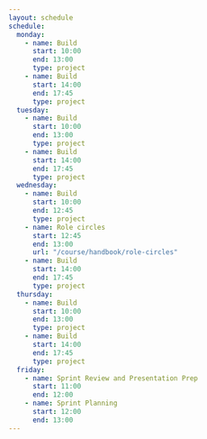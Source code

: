 ```yaml
---
layout: schedule
schedule:
  monday:
    - name: Build
      start: 10:00
      end: 13:00
      type: project
    - name: Build
      start: 14:00
      end: 17:45
      type: project
  tuesday:
    - name: Build
      start: 10:00
      end: 13:00
      type: project
    - name: Build
      start: 14:00
      end: 17:45
      type: project
  wednesday:
    - name: Build
      start: 10:00
      end: 12:45
      type: project
    - name: Role circles
      start: 12:45
      end: 13:00
      url: "/course/handbook/role-circles"
    - name: Build
      start: 14:00
      end: 17:45
      type: project
  thursday:
    - name: Build
      start: 10:00
      end: 13:00
      type: project
    - name: Build
      start: 14:00
      end: 17:45
      type: project
  friday:
    - name: Sprint Review and Presentation Prep
      start: 11:00
      end: 12:00
    - name: Sprint Planning
      start: 12:00
      end: 13:00
---
```

